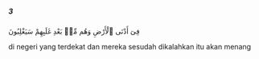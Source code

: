 ##### 3

<span class="ayah">فِىٓ أَدْنَى ٱلْأَرْضِ وَهُم مِّنۢ بَعْدِ غَلَبِهِمْ سَيَغْلِبُونَ</span>

<span class="ayah_translation">di negeri yang terdekat dan mereka sesudah dikalahkan itu akan menang</span>
